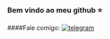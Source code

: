 ### Bem vindo ao meu github ⭐

####Fale comigo:
[![telegram](https://img.shields.io/badge/Telegram-26A5E4.svg?style=for-the-badge&logo=Telegram&logoColor=white)](https://t.me/Fulanodtals)


